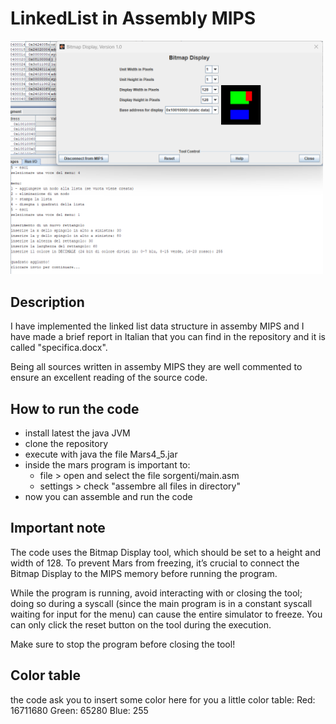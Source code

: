 # LinkedList in Assembly MIPS

<img src="MIPS linked list.png" alt="Project image" width="500"/>

## Description
I have implemented the linked list data structure in assemby MIPS and I have made a brief report in Italian that you can find in the repository and it is called "specifica.docx".

Being all sources written in assemby MIPS they are well commented to ensure an excellent reading of the source code.

## How to run the code
- install latest the java JVM
- clone the repository
- execute with java the file Mars4_5.jar
- inside the mars program is important to:
  - file > open and select the file sorgenti/main.asm
  - settings > check "assembre all files in directory"
- now you can assemble and run the code

## Important note
The code uses the Bitmap Display tool, which should be set to a height and width of 128. To prevent Mars from freezing, it’s crucial to connect the Bitmap Display to the MIPS memory before running the program.

While the program is running, avoid interacting with or closing the tool; doing so during a syscall (since the main program is in a constant syscall waiting for input for the menu) can cause the entire simulator to freeze. You can only click the reset button on the tool during the execution. 

Make sure to stop the program before closing the tool!

## Color table
the code ask you to insert some color here for you a little color table:
Red: 16711680
Green: 65280
Blue: 255
